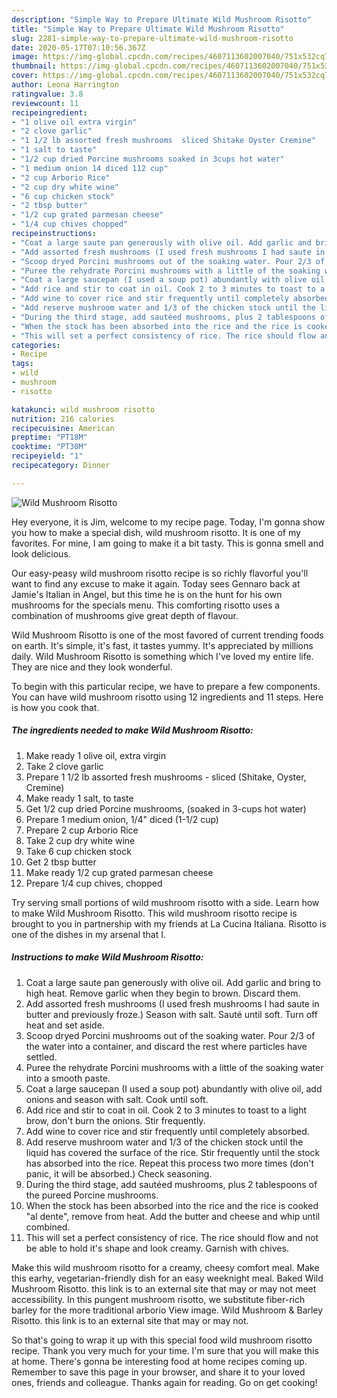 ```yaml
---
description: "Simple Way to Prepare Ultimate Wild Mushroom Risotto"
title: "Simple Way to Prepare Ultimate Wild Mushroom Risotto"
slug: 2281-simple-way-to-prepare-ultimate-wild-mushroom-risotto
date: 2020-05-17T07:10:56.367Z
image: https://img-global.cpcdn.com/recipes/4607113602007040/751x532cq70/wild-mushroom-risotto-recipe-main-photo.jpg
thumbnail: https://img-global.cpcdn.com/recipes/4607113602007040/751x532cq70/wild-mushroom-risotto-recipe-main-photo.jpg
cover: https://img-global.cpcdn.com/recipes/4607113602007040/751x532cq70/wild-mushroom-risotto-recipe-main-photo.jpg
author: Leona Harrington
ratingvalue: 3.8
reviewcount: 11
recipeingredient:
- "1 olive oil extra virgin"
- "2 clove garlic"
- "1 1/2 lb assorted fresh mushrooms  sliced Shitake Oyster Cremine"
- "1 salt to taste"
- "1/2 cup dried Porcine mushrooms soaked in 3cups hot water"
- "1 medium onion 14 diced 112 cup"
- "2 cup Arborio Rice"
- "2 cup dry white wine"
- "6 cup chicken stock"
- "2 tbsp butter"
- "1/2 cup grated parmesan cheese"
- "1/4 cup chives chopped"
recipeinstructions:
- "Coat a large saute pan generously with olive oil. Add garlic and bring to high heat. Remove garlic when they begin to brown. Discard them."
- "Add assorted fresh mushrooms (I used fresh mushrooms I had saute in butter and previously froze.) Season with salt. Sauté until soft. Turn off heat and set aside."
- "Scoop dryed Porcini mushrooms out of the soaking water. Pour 2/3 of the water into a container, and discard the rest where particles have settled."
- "Puree the rehydrate Porcini mushrooms with a little of the soaking water into a smooth paste."
- "Coat a large saucepan (I used a soup pot) abundantly with olive oil, add onions and season with salt. Cook until soft."
- "Add rice and stir to coat in oil. Cook 2 to 3 minutes to toast to a light brow, don&#39;t burn the onions. Stir frequently."
- "Add wine to cover rice and stir frequently until completely absorbed."
- "Add reserve mushroom water and 1/3 of the chicken stock until the liquid has covered the surface of the rice. Stir frequently until the stock has absorbed into the rice. Repeat this process two more times (don&#39;t panic, it will be absorbed.) Check seasoning."
- "During the third stage, add sautéed mushrooms, plus 2 tablespoons of the pureed Porcine mushrooms."
- "When the stock has been absorbed into the rice and the rice is cooked &#34;al dente&#34;, remove from heat. Add the butter and cheese and whip until combined."
- "This will set a perfect consistency of rice. The rice should flow and not be able to hold it&#39;s shape and look creamy. Garnish with chives."
categories:
- Recipe
tags:
- wild
- mushroom
- risotto

katakunci: wild mushroom risotto 
nutrition: 216 calories
recipecuisine: American
preptime: "PT18M"
cooktime: "PT30M"
recipeyield: "1"
recipecategory: Dinner

---
```



![Wild Mushroom Risotto](https://img-global.cpcdn.com/recipes/4607113602007040/751x532cq70/wild-mushroom-risotto-recipe-main-photo.jpg)

Hey everyone, it is Jim, welcome to my recipe page. Today, I'm gonna show you how to make a special dish, wild mushroom risotto. It is one of my favorites. For mine, I am going to make it a bit tasty. This is gonna smell and look delicious.

Our easy-peasy wild mushroom risotto recipe is so richly flavorful you&#39;ll want to find any excuse to make it again. Today sees Gennaro back at Jamie&#39;s Italian in Angel, but this time he is on the hunt for his own mushrooms for the specials menu. This comforting risotto uses a combination of mushrooms give great depth of flavour.

Wild Mushroom Risotto is one of the most favored of current trending foods on earth. It's simple, it's fast, it tastes yummy. It's appreciated by millions daily. Wild Mushroom Risotto is something which I've loved my entire life. They are nice and they look wonderful.


To begin with this particular recipe, we have to prepare a few components. You can have wild mushroom risotto using 12 ingredients and 11 steps. Here is how you cook that.

<!--inarticleads1-->

##### The ingredients needed to make Wild Mushroom Risotto:

1. Make ready 1 olive oil, extra virgin
1. Take 2 clove garlic
1. Prepare 1 1/2 lb assorted fresh mushrooms - sliced (Shitake, Oyster, Cremine)
1. Make ready 1 salt, to taste
1. Get 1/2 cup dried Porcine mushrooms, (soaked in 3-cups hot water)
1. Prepare 1 medium onion, 1/4&#34; diced (1-1/2 cup)
1. Prepare 2 cup Arborio Rice
1. Take 2 cup dry white wine
1. Take 6 cup chicken stock
1. Get 2 tbsp butter
1. Make ready 1/2 cup grated parmesan cheese
1. Prepare 1/4 cup chives, chopped


Try serving small portions of wild mushroom risotto with a side. Learn how to make Wild Mushroom Risotto. This wild mushroom risotto recipe is brought to you in partnership with my friends at La Cucina Italiana. Risotto is one of the dishes in my arsenal that I. 

<!--inarticleads2-->

##### Instructions to make Wild Mushroom Risotto:

1. Coat a large saute pan generously with olive oil. Add garlic and bring to high heat. Remove garlic when they begin to brown. Discard them.
1. Add assorted fresh mushrooms (I used fresh mushrooms I had saute in butter and previously froze.) Season with salt. Sauté until soft. Turn off heat and set aside.
1. Scoop dryed Porcini mushrooms out of the soaking water. Pour 2/3 of the water into a container, and discard the rest where particles have settled.
1. Puree the rehydrate Porcini mushrooms with a little of the soaking water into a smooth paste.
1. Coat a large saucepan (I used a soup pot) abundantly with olive oil, add onions and season with salt. Cook until soft.
1. Add rice and stir to coat in oil. Cook 2 to 3 minutes to toast to a light brow, don&#39;t burn the onions. Stir frequently.
1. Add wine to cover rice and stir frequently until completely absorbed.
1. Add reserve mushroom water and 1/3 of the chicken stock until the liquid has covered the surface of the rice. Stir frequently until the stock has absorbed into the rice. Repeat this process two more times (don&#39;t panic, it will be absorbed.) Check seasoning.
1. During the third stage, add sautéed mushrooms, plus 2 tablespoons of the pureed Porcine mushrooms.
1. When the stock has been absorbed into the rice and the rice is cooked &#34;al dente&#34;, remove from heat. Add the butter and cheese and whip until combined.
1. This will set a perfect consistency of rice. The rice should flow and not be able to hold it&#39;s shape and look creamy. Garnish with chives.


Make this wild mushroom risotto for a creamy, cheesy comfort meal. Make this earhy, vegetarian-friendly dish for an easy weeknight meal. Baked Wild Mushroom Risotto. this link is to an external site that may or may not meet accessibility. In this pungent mushroom risotto, we substitute fiber-rich barley for the more traditional arborio View image. Wild Mushroom &amp; Barley Risotto. this link is to an external site that may or may not. 

So that's going to wrap it up with this special food wild mushroom risotto recipe. Thank you very much for your time. I'm sure that you will make this at home. There's gonna be interesting food at home recipes coming up. Remember to save this page in your browser, and share it to your loved ones, friends and colleague. Thanks again for reading. Go on get cooking!
